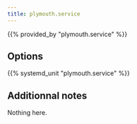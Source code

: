 ```yaml
---
title: plymouth.service
---
```


{{% provided_by "plymouth.service" %}}

## Options

{{% systemd_unit "plymouth.service" %}}

## Additionnal notes

Nothing here.